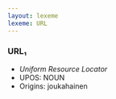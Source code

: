 ```yaml
---
layout: lexeme
lexeme: URL
---
```


###  URL₁

* _Uniform Resource Locator_
* UPOS:  NOUN
* Origins: joukahainen 

